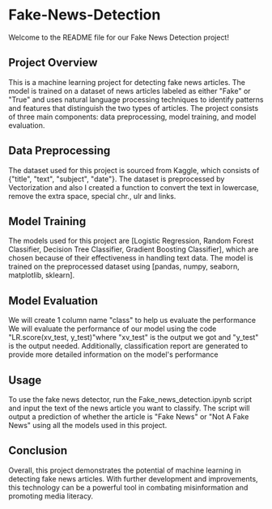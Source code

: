 # Fake-News-Detection

Welcome to the README file for our Fake News Detection project!

<h2>Project Overview</h2>
This is a machine learning project for detecting fake news articles. 
The model is trained on a dataset of news articles labeled as either "Fake" or "True" and uses natural language processing 
techniques to identify patterns and features that distinguish the two types of articles. 
The project consists of three main components: data preprocessing, model training, and model evaluation.

<h2>Data Preprocessing</h2>
The dataset used for this project is sourced from Kaggle, which consists of {"title", "text", "subject", "date"}. 
The dataset is preprocessed by Vectorization and also I created a function to convert the text in 
lowercase, remove the extra space, special chr., ulr and links.

<h2>Model Training</h2>
The models used for this project are [Logistic Regression, Random Forest Classifier, Decision Tree Classifier, Gradient Boosting Classifier], 
which are chosen because of their effectiveness in handling text data. 
The model is trained on the preprocessed dataset using [pandas, numpy, seaborn, matplotlib, sklearn].


<h2>Model Evaluation</h2>
We will create 1 column name "class" to help us evaluate the performance
We will evaluate the performance of our model using the code "LR.score(xv_test, y_test)"where "xv_test" is the output we got and "y_test" is the output needed. 
Additionally, classification report are generated to provide more detailed information on the model's performance

<h2>Usage</h2>
To use the fake news detector, run the Fake_news_detection.ipynb script and input the text of the news article you want to classify. 
The script will output a prediction of whether the article is "Fake News" or "Not A Fake News" using all the models used in this project.

<h2>Conclusion</h2>
Overall, this project demonstrates the potential of machine learning in detecting fake news articles. 
With further development and improvements, this technology can be a powerful tool in combating misinformation and promoting media literacy.

